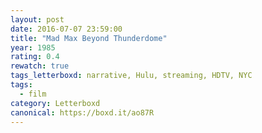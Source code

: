 ```yaml
---
layout: post 
date: 2016-07-07 23:59:00
title: "Mad Max Beyond Thunderdome"
year: 1985
rating: 0.4
rewatch: true
tags_letterboxd: narrative, Hulu, streaming, HDTV, NYC
tags:
  - film
category: Letterboxd
canonical: https://boxd.it/ao87R
---
```


